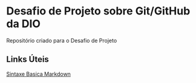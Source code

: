 # Desafio de Projeto sobre Git/GitHub da DIO
Repositório criado para o Desafio de Projeto

## Links Úteis
[Sintaxe Basica Markdown](https://docs.pipz.com/central-de-ajuda/learning-center/guia-basico-de-markdown#open)
